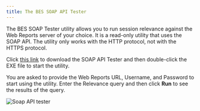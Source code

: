 ```yaml
---
title: The BES SOAP API Tester
---
```


The BES SOAP Tester utility allows you to run session relevance against the Web Reports server of your choice. 
It is a read-only utility that uses the SOAP API. The utility only works with the HTTP protocol, not with the HTTPS protocol.

Click [this link](http://files.bigfix.me/bigfixsoap.zip) to download the SOAP API Tester and then double-click the EXE file to start the utility.

You are asked to provide the Web Reports URL, Username, and Password to start using the utility. 
Enter the Relevance query and then click **Run** to see the results of the query.

![Soap API tester](/static/img/soap_api_1_resized.png) 

